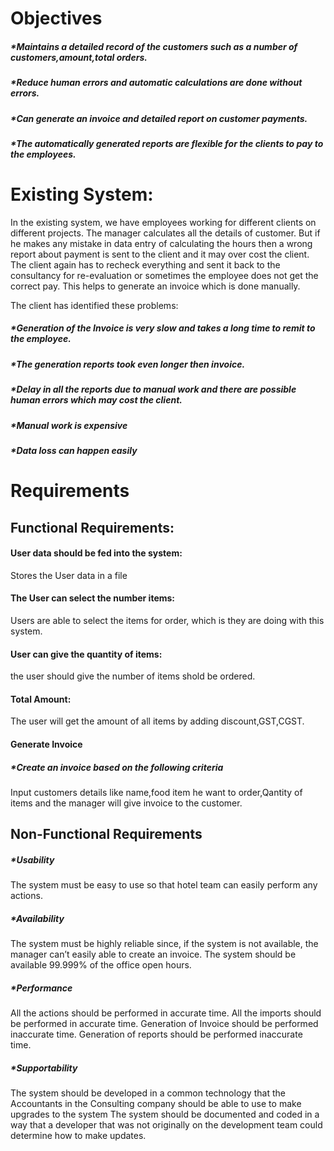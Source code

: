 # Objectives 

##### *Maintains a detailed record of the customers such as a number of customers,amount,total orders.
##### *Reduce human errors and automatic calculations are done without errors.
##### *Can generate an invoice and detailed report on customer payments.
##### *The automatically generated reports are flexible for the clients to pay to the employees.

# Existing System:

In the existing system, we have employees working for different clients on different projects. The manager calculates all the details of customer. 
But if he makes any mistake in data entry of calculating the hours then a wrong report about payment is sent to the client and it may over cost the client. The client again has to recheck everything and sent it back to the consultancy for re-evaluation or sometimes the employee does not get the correct pay. This helps to generate an invoice which is done manually.

The client has identified these problems:

##### *Generation of the Invoice is very slow and takes a long time to remit to the employee.
##### *The generation reports took even longer then invoice.
##### *Delay in all the reports due to manual work and there are possible human errors which may cost the client.
##### *Manual work is expensive
##### *Data loss can happen easily

# Requirements

## Functional Requirements:
#### User data should be fed into the system:
Stores the User data in a file

#### The User can select the number items:
Users are able to select the items for order, which is they are doing with this system.

####  User can give the quantity of items:
the user should give the number of items shold be ordered.

#### Total Amount:
The user will get the amount of all items by adding discount,GST,CGST.

#### Generate Invoice

##### *Create an invoice based on the following criteria

 Input customers details like name,food item he want to order,Qantity of items and the manager will give invoice to the customer.
 
 ## Non-Functional Requirements 

##### *Usability
  The system must be easy to use so that hotel team can easily perform any actions.
##### *Availability
  The system must be highly reliable since, if the system is not available, the manager can’t easily able to create an invoice.
  The system should be available 99.999% of the office open hours.
##### *Performance
  All the actions should be performed in accurate time.
  All the imports should be performed in accurate time.
  Generation of Invoice should be performed inaccurate time.
  Generation of reports should be performed inaccurate time.
##### *Supportability
   The system should be developed in a common technology that the Accountants in the Consulting company should be able to use to make upgrades to the system
   The system should be documented and coded in a way that a developer that was not originally on the development team could determine how to make updates.
 


